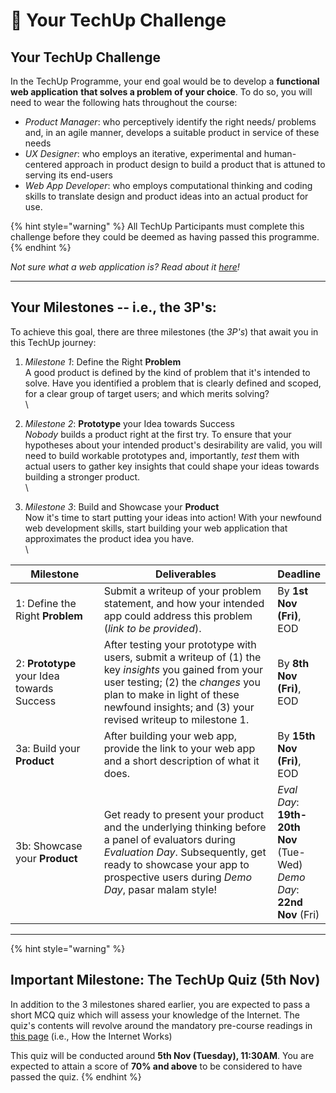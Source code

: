 # 📱 Your TechUp Challenge

## **Your TechUp Challenge**&#x20;

In the TechUp Programme, your end goal would be to develop a **functional web application** **that solves a problem of your choice**. To do so, you will need to wear the following hats throughout the course:&#x20;

* _Product Manager_: who perceptively identify the right needs/ problems and, in an agile manner, develops a suitable product in service of these needs
* _UX Designer_: who employs an iterative, experimental and human-centered approach in product design to build a product that is attuned to serving its end-users
* _Web App Developer_: who employs computational thinking and coding skills to translate design and product ideas into an actual product for use.&#x20;

{% hint style="warning" %}
All TechUp Participants must complete this challenge before they could be deemed as having passed this programme.&#x20;
{% endhint %}

_Not sure what a web application is? Read about it_ [_here_](../supplementary-resources/web-development-and-web-application.md)_!_

***

## **Your Milestones -- i.e., the 3P's:**&#x20;

To achieve this goal, there are three milestones (the _3P's_) that await you in this TechUp journey:&#x20;

1. _Milestone 1_: Define the Right **Problem**\
   A good product is defined by the kind of problem that it's intended to solve. Have you identified a problem that is clearly defined and scoped, for a clear group of target users; and which merits solving?  \
   \

2. _Milestone 2_: **Prototype** your Idea towards Success\
   _Nobody_ builds a product right at the first try. To ensure that your hypotheses about your intended product's desirability are valid, you will need to build workable prototypes and, importantly, _test_ them with actual users to gather key insights that could shape your ideas towards building a stronger product. \
   \

3. _Milestone 3_: Build and Showcase your **Product**\
   Now it's time to start putting your ideas into action! With your newfound web development skills, start building your web application that approximates the product idea you have. \
   \


<table><thead><tr><th width="168">Milestone</th><th width="398">Deliverables</th><th>Deadline</th></tr></thead><tbody><tr><td>1: Define the Right <strong>Problem</strong></td><td>Submit a writeup of your problem statement, and how your intended app could address this problem (<em>link to be provided</em>). </td><td>By <strong>1st Nov (Fri)</strong>, EOD</td></tr><tr><td>2: <strong>Prototype</strong> your Idea towards Success</td><td>After testing your prototype with users, submit a writeup of (1) the key <em>insights</em> you gained from your user testing; (2) the <em>changes</em> you plan to make in light of these newfound insights; and (3) your revised writeup to milestone 1. </td><td>By <strong>8th Nov (Fri)</strong>, EOD</td></tr><tr><td>3a: Build your <strong>Product</strong></td><td>After building your web app, provide the link to your web app and a short description of what it does.</td><td>By <strong>15th Nov (Fri)</strong>, EOD</td></tr><tr><td>3b: Showcase your <strong>Product</strong></td><td>Get ready to present your product and the underlying thinking before a panel of evaluators during <em>Evaluation Day</em>. Subsequently, get ready to showcase your app to prospective users during <em>Demo Day</em>, pasar malam style!</td><td><em>Eval Day</em>: <strong>19th-20th Nov</strong> (Tue-Wed)<br><em>Demo Day</em>: <strong>22nd Nov</strong> (Fri)</td></tr></tbody></table>

***

{% hint style="warning" %}
## Important Milestone: The TechUp Quiz (5th Nov)

In addition to the 3 milestones shared earlier, you are expected to pass a short MCQ quiz which will assess your knowledge of the Internet. The quiz's contents will revolve around the mandatory pre-course readings in [this page](../pre-work/mandatory-reading-on-how-the-internet-works.md) (i.e., How the Internet Works)

&#x20;This quiz will be conducted around **5th Nov (Tuesday), 11:30AM**. You are expected to attain a score of **70% and above** to be considered to have passed the quiz.&#x20;
{% endhint %}

